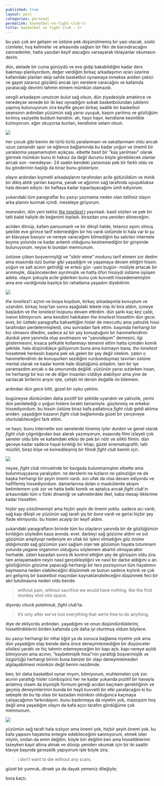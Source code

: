 ```yaml
---
published: true
layout: post
categories: personal
permalink: basketbol-ve-fight-club-tr
title: basketbol ve fight club - tr
---
```

bu yazı çok ani gelişen ve üstüne pek düşünülmemiş bir yazı olacak. süslü cümleler, hoş kelimeler ve arkasında sağlam bir fikir de barındıracağını zannedenler, hatta yazıdan keyif alacağını varsayarak tıklayanlar okumasın derim.

dün, alelade bir cuma günüydü ve eve gidip bakabildiğim kadar ders bakmayı planlıyordum, değer verdiğim birkaç arkadaşımın ısrarı üzerine kafamdaki planları ekip sahile basketbol oynamaya inmekse aniden çekici ve gayet zararsız gözüktü ancak işin nerelere varacağını ve kafamda yaratacağı devrimi tahmin etmem mümkün olamazdı.

sevgili arkadaşım _umutcan bulut_ sağ olsun, dün ziyadesiyle amatörce ve neredeyse senede bir iki kez oynadığım sokak basketbolundan jubilemi yapmış bulunuyorum zira keyifle geçen birkaç saatlik bir basketbol seansının ardından yüzümün sağ yarısı uyuşuk, kaşım yarılmış ve gözlüğüm kırılmış vaziyette buldum kendimi. ah, hayır hayır. kendisine kesinlikle kızmıyorum. eğer okuyorsa bunları, kendisine selam olsun.

![]({{site.baseurl}}/images/basketball1.jpg)

her çocuk gibi benim de türlü türlü yaralanmam ve sakatlanmam oldu ancak uzun zamandır spor ve eğlence bağlamında bu kadar yoğun ve önemli bir yaralanma yaşamamıştım açıkçası. elbette basit bir "kaş yarılması" olarak görmek mümkün bunu ki haksız da değil durumu böyle görebilecek olanlar ancak son -neredeyse- 24 saatin bendeki yansıması pek bir farklı oldu ve bu gönderinin başlığı da biraz bunu gösteriyor.

olayın ardından kıymetli arkadaşlarım tarafından acile götürüldüm ve minik bir dikiş atıldı yarılan kaşıma, yanak ve ağzımın sağ tarafında uyuşukluksa hala devam ediyor. bir haftaya kadar toparlayacağımı ümit ediyorum.

yukarıdaki tüm paragraflar bu yazıyı yazmama neden olan _talihsiz_ olayın arka planını kurmak içindi.
meseleye giriyorum.

_maneskin_, dün yeni teklisi _[the loneliest'ı](https://www.youtube.com/watch?v=fC1uROpxNrQ)_ yayınladı. basit sözleri ve pek bir tatlı balat haliyle de beğenimi topladı. birazdan ona yeniden döneceğim.

acilden dönüp, kafam pansumanlı ve bir dikişli halde, tetanoz aşımı olmuş şekilde eve girince tarif edemediğim bir his vardı üstümde ki hala var ki şu an klavyeye basıyor ve nereye varacağımı bilmediğim bu satırları internete koyma yolunda ne kadar anlamlı olduğunu kestiremediğim bir girişimde bulunuyorum. neyse ki bundan memnunum.

üstüme çöken boşvermişliği ve "siktir etme" modunu tarif etmem zor dedim ama esasında özü bunlar gibi yaşadığım ve yaşamaya devam ettiğim hissin. yoğun ve salt acının getirdiği ve ertesi gün -yani bugün- misliyle artacak bir arınmışlık, düşüncelerden sıyrılmışlık ve hatta öfori hissiydi üstüme üşüşen adeta. olayın şokuyla acile giderken bunu çok kuvvetli hissedememiştim ama eve vardığımda basitçe bir rahatlama yaşadım diyebilirim. 

![]({{site.baseurl}}/images/basketball4.jpg)

_the loneliest'ı_ açtım ve loopa koydum, birkaç arkadaşımla konuştum ve uzandım. birkaç loop'tan sonra aşağıdaki tekele inip iki bira aldım, içmeye başladım ve _the loneliest_ loopunu devam ettirdim. dün şarkı kaç kez çaldı, inanın bilmiyorum. ama kendimi hakikaten _the loneliest_ hissettim dün gece. evet, bir üstteki paragrafta bahsettiğim hisler de mevcuttu ama yalnızlık hissi tarafından perdelenmişlerdi, onu sonradan fark ettim. başımda herhangi bir kız olmasını diledim, sadece az bir şey konuştuğum bir hanımefendinin durduk yere yanımda olup avutmasını ve "yanındayım" demesini, ilgi göstermesini, kısaca şefkatle kollanmayı temenni ettim hatta içimden komik şekilde. hala düşündükçe gülüyorum buna ama kızmayın bana, _the loneliest_ hissetmek herkesin başına pek sık gelen bir şey değil nitekim. zaten o hanımefendinin de konuşurken sezdiğim vurdumduymaz tavırları üstüne mental olarak ne kadar komik hale düştüğümü anladım. tam bir işe yaramazdım ancak o da umurumda değildi. yüzünün yarısı sızlarken insan, ne herhangi bir kızı ne de diğer insanları ciddiye alabiliyor ama yine de sarılacak birilerini arıyor işte, çelişki mi dersin doğallık mı bilemem.

ardından dün gece bitti, güzel bir uyku çektim.

bugüneyse dünkünden daha pozitif bir şekilde uyandım ve yalnızlık, yerini dün perdelediği o yoğun hislere bıraktı tamamiyle. güçlenmiş ve erkeksi hissediyordum. bu hissin üstüne biraz kafa patlatınca _fight club_ geldi aklıma aniden. yaşadığım kazanın _fight club_ bağlamında güzel bir çerçeveye oturtulabileceğini fark ettim. 

ve hayır, bunu internette son senelerde türemiş _tyler durden_ ve genel olarak _fight club_ çılgınlığından baz alarak yazmıyorum, esasında filmi izleyeli çok seneler oldu bile ve kafamdaki etkisi de pek bir nötr ve silikti filmin. dün geceye kadar sadece hayal kırıklığı bir kitap; güzel sinematografili, tatlı müzikli, biraz klişe ve komedileşmiş bir filmdi _fight club_ benim için.

![]({{site.baseurl}}/images/basketball2.jpg)

neyse, _fight club_ minvalinde bir kavgada bulunmamıştım elbette ama bulunmuşçasına yaralıydım. ne derslerin ne kızların ne yalnızlığın ne de başka herhangi bir şeyin önemi vardı. sızı ufak da olsa devam ediyordu ve hafiflemiş hissediyordum. damarlarıma dolan o maskülenite akışını betimlemem çok zor ve hatta belki komik ve aptalca ancak _fight club_'ın arkasındaki tüm o fiziki dinamiği ve sahnelerdeki ilkel, kaba mesajı iliklerime kadar hissettim.

hiçbir şey çözülmemişti ama hiçbir şeyin de önemi yoktu. sadece acı vardı, sağ kaşı dikişli ve yüzünün sağ tarafı şiş bir _bora_ vardı ve gerisi hiçbir şey ifade etmiyordu. bu histen acayip bir keyif aldım. 

yukarıdaki paragrafların birinde tüm bu olayların yanında bir de gözlüğümün kırıldığını söyledim kaza anında. evet. darbeyi sağ gözüme aldım ve sol gözümün ampliyopi nedeniyle en ufak bir işlevi olmadığını _göz önüne aldığımızda_ sağ gözümün yani sağlam olan tek gözümün hayata tutunmam yolunda yegane organımın olduğunu söylemem abartılı olmayacaktır herhalde. zaten kazadan sonra ilk kontrol ettiğim şey de görüşüm oldu zira tam anlayamadım neyin nasıl gerçekleştiğini ve nasıl bir darbe aldığımı o an. gözlüğümün gözüme yapacağı herhangi bir ters pozisyonun tüm hayatımın kaymasına neden olabileceğini düşünmek ve bunun sadece kıytırık ve çok ani gelişmiş bir basketbol maçından kaynaklanabileceğini düşünmek feci bir akıl tutulmasına neden oldu bende. 

> without pain, without sacrifice we would have nothing. like the first monkey shot into space.

diyordu _chuck palahniuk_, _fight club_'ta.

> it’s only after we’ve lost everything that we’re free to do anything. 

diye de ekliyordu ardından. yaşadığımı ve onun düşündürdüklerini, hissettirdiklerini birden kafamda çok daha iyi oturtmuş oldum böylece.

bu yazıyı herhangi bir nihai öğüt ya da sonuca bağlama niyetim yok ama dün yaşadığım olay bende daha önce deneyimlemediğim bir düşünceler silsilesi yarattı ve hiç tahmin edemeyeceğim bir kapı açtı. kapı nereye açıldı bilmiyorum ama acının, "kaybetmişlik hissi"nin yarattığı boşvermişlik ve özgürlüğü herhangi birinin buna benzer bir olayı deneyimlemeden algılayabilmesi mümkün değil benim nezdimde.

ben; bir daha basketbol oynar mıyım, bilmiyorum, muhtemelen çok zor. acının yarattığı hisler cümbüşünü her ne kadar yukarıda pozitif bir havayla anlatmış olsam da biyolojik formum gereği acıdan kaçmam gerektiğinin ve geçmiş deneyimlerimin bunda bir hayli kuvvetli bir etki yaratacağını ki bu sebeple de bu tip olası bir kazadan mümkün olduğunca kaçmaya çalışacağımın farkındayım. bunu bastırmaya da niyetim yok, mazoşizm hoş değil ama yaşadığım olayın da kafa açıcı tarafını gördüğüme çok memnunum.

![]({{site.baseurl}}/images/basketball3.jpg)

yüzümün sağ tarafı hala sızlıyor ama önemi yok, hiçbir şeyin önemi yok. bu kafa yapısını hayatıma entegre edebileceğimi sanmıyorum, etmek ister miyim, ondan da emin değilim. böyle biri değilim ben ama hissettiklerimi tazeyken kayıt altına almak ve dönüp yeniden okumak için bir iki saattir klavye başında gevezelik yapıyorum işte böyle zira;

> i don’t want to die without any scars.

güzel bir yumruk, dirsek ya da dayak yemeniz dileğiyle;

bora kaçtı.
